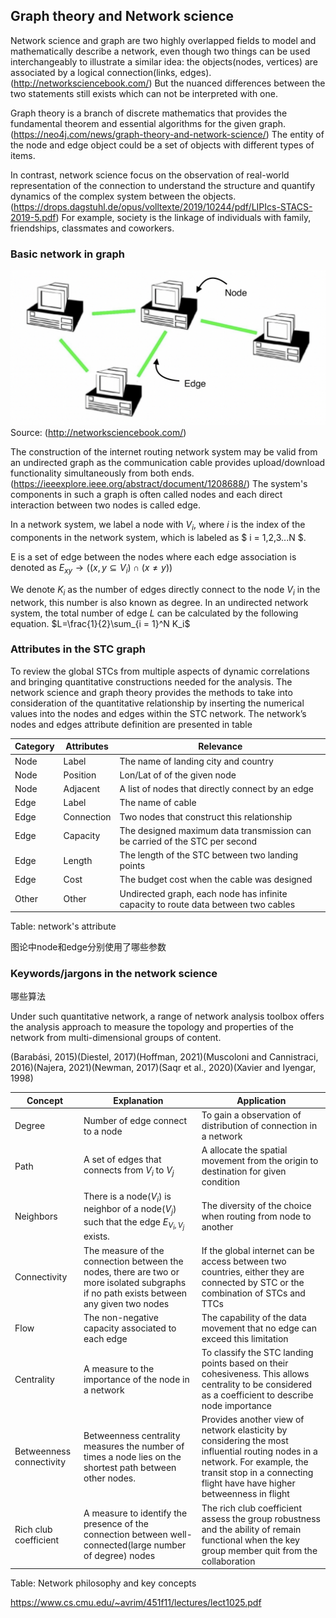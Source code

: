 ## Graph theory and Network science

Network science and graph are two highly overlapped fields to model and mathematically describe a network, even though two things can be used interchangeably to illustrate a similar idea: the objects(nodes, vertices) are associated by a logical connection(links, edges).(http://networksciencebook.com/) But the nuanced differences between the two statements still exists which can not be interpreted with one. 

Graph theory is a branch of discrete mathematics that provides the fundamental theorem and essential algorithms for the given graph.(https://neo4j.com/news/graph-theory-and-network-science/) The entity of the node and edge object could be a set of objects with different types of items. 

In contrast, network science focus on the observation of real-world representation of the connection to understand the structure and quantify dynamics of the complex system between the objects.(https://drops.dagstuhl.de/opus/volltexte/2019/10244/pdf/LIPIcs-STACS-2019-5.pdf) For example, society is the linkage of individuals with family, friendships, classmates and coworkers.

### Basic network in graph

![computer_routing_graph](img/computer_routing_graph.png)
Source: (http://networksciencebook.com/)

The construction of the internet routing network system may be valid from an undirected graph as the communication cable provides upload/download functionality simultaneously from both ends.(https://ieeexplore.ieee.org/abstract/document/1208688/) The system's components in such a graph is often called nodes and each direct interaction between two nodes is called edge. 

In a network system, we label a node with $V_i$, where $i$ is the index of the components in the network system, which is labeled as $ i = 1,2,3...N $.

E is a set of edge between the nodes where each edge association is denoted as 
$E_{xy}\rightarrow{((x,y\subseteq V_i) \cap (x\neq y))}$

We denote $K_i$ as the number of edges directly connect to the node $V_i$ in the network, this number is also known as degree. In an undirected network system, the total number of edge $L$ can be calculated by the following equation.
$L=\frac{1}{2}\sum_{i = 1}^N K_i$

### Attributes in the STC graph
To review the global STCs from multiple aspects of dynamic correlations and bringing quantitative constructions needed for the analysis. The network science and graph theory provides the methods to take into consideration of the quantitative relationship by inserting the numerical values into the nodes and edges within the STC network. The network’s nodes and edges attribute definition are presented in table

| Category | Attributes | Relevance |
|---|---|---|
| Node | Label | The name of landing city and country |
| Node | Position | Lon/Lat of of the given node |
| Node | Adjacent | A list of nodes that directly connect by an edge |
| Edge | Label | The name of cable |
| Edge | Connection | Two nodes that construct this relationship |
| Edge | Capacity | The designed maximum data transmission can be carried of the STC per second |
| Edge | Length | The length of the STC between two landing points |
| Edge | Cost | The budget cost when the cable was designed |
| Other | Other | Undirected graph, each node has infinite capacity to route data between two cables |

Table: network's attribute

图论中node和edge分别使用了哪些参数

### Keywords/jargons in the network science
哪些算法

Under such quantitative network, a range of network analysis toolbox offers the analysis approach to measure the topology and properties of the network from multi-dimensional groups of content. 

(Barabási, 2015)(Diestel, 2017)(Hoffman, 2021)(Muscoloni and Cannistraci, 2016)(Najera, 2021)(Newman, 2017)(Saqr et al., 2020)(Xavier and Iyengar, 1998)


| Concept | Explanation | Application |
|---|---|---|
| Degree | Number of edge connect to a node | To gain a observation of distribution of connection in a network |
| Path | A set of edges that connects from $V_i$ to $V_j$  | A allocate the spatial movement from the origin to destination for given condition |
| Neighbors | There is a node($V_i$) is neighbor of a node($V_j$) such that the edge $E_{V_i,V_j}$ exists. | The diversity of the choice when routing from node to another |
| Connectivity | The measure of the connection between the nodes, there are two or more isolated subgraphs if no path exists between any given two nodes | If the global internet can be access between two countries, either they are connected by STC or the combination of STCs and TTCs |
| Flow | The non-negative capacity associated to each edge | The capability of the data movement that no edge can exceed this limitation |
| Centrality | A measure to the importance of the node in a network | To classify the STC landing points based on their cohesiveness. This allows centrality to be considered as a coefficient to describe node importance |
| Betweenness connectivity | Betweenness centrality measures the number of times a node lies on the shortest path between other nodes. | Provides another view of network elasticity by considering the most influential routing nodes in a network. For example, the transit stop in a connecting flight have have higher betweenness in flight  |
| Rich club coefficient | A measure to identify the presence of the connection between well-connected(large number of degree) nodes | The rich club coefficient assess the group robustness and the ability of remain functional when the key group member quit from the collaboration |


Table: Network philosophy and key concepts


https://www.cs.cmu.edu/~avrim/451f11/lectures/lect1025.pdf